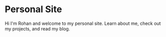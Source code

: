 # Personal Site

Hi I'm Rohan and welcome to my personal site. Learn about me, check out my projects, and read my blog.
